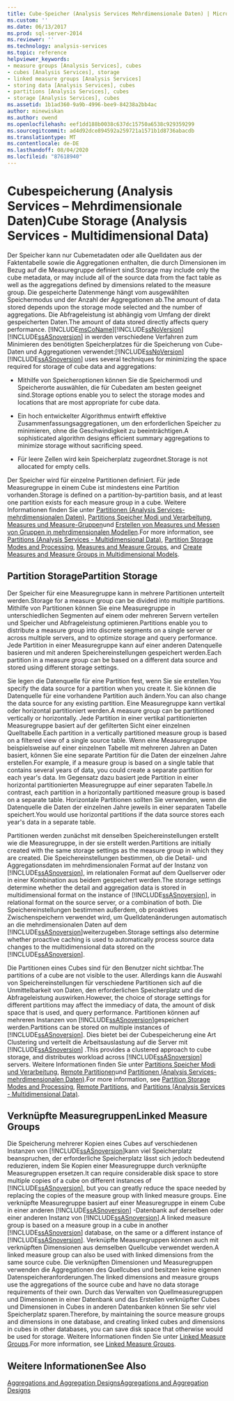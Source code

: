 ```yaml
---
title: Cube-Speicher (Analysis Services Mehrdimensionale Daten) | Microsoft-Dokumentation
ms.custom: ''
ms.date: 06/13/2017
ms.prod: sql-server-2014
ms.reviewer: ''
ms.technology: analysis-services
ms.topic: reference
helpviewer_keywords:
- measure groups [Analysis Services], cubes
- cubes [Analysis Services], storage
- linked measure groups [Analysis Services]
- storing data [Analysis Services], cubes
- partitions [Analysis Services], cubes
- storage [Analysis Services], cubes
ms.assetid: 1b1ad360-9a9b-4996-bee9-84238a2bb4ac
author: minewiskan
ms.author: owend
ms.openlocfilehash: eef1dd188b0038c637dc15750a6538c929359299
ms.sourcegitcommit: ad4d92dce894592a259721a1571b1d8736abacdb
ms.translationtype: MT
ms.contentlocale: de-DE
ms.lasthandoff: 08/04/2020
ms.locfileid: "87618940"
---
```

# <a name="cube-storage-analysis-services---multidimensional-data"></a><span data-ttu-id="69ffb-102">Cubespeicherung (Analysis Services – Mehrdimensionale Daten)</span><span class="sxs-lookup"><span data-stu-id="69ffb-102">Cube Storage (Analysis Services - Multidimensional Data)</span></span>
  <span data-ttu-id="69ffb-103">Der Speicher kann nur Cubemetadaten oder alle Quelldaten aus der Faktentabelle sowie die Aggregationen enthalten, die durch Dimensionen im Bezug auf die Measuregruppe definiert sind.</span><span class="sxs-lookup"><span data-stu-id="69ffb-103">Storage may include only the cube metadata, or may include all of the source data from the fact table as well as the aggregations defined by dimensions related to the measure group.</span></span> <span data-ttu-id="69ffb-104">Die gespeicherte Datenmenge hängt vom ausgewählten Speichermodus und der Anzahl der Aggregationen ab.</span><span class="sxs-lookup"><span data-stu-id="69ffb-104">The amount of data stored depends upon the storage mode selected and the number of aggregations.</span></span> <span data-ttu-id="69ffb-105">Die Abfrageleistung ist abhängig vom Umfang der direkt gespeicherten Daten.</span><span class="sxs-lookup"><span data-stu-id="69ffb-105">The amount of data stored directly affects query performance.</span></span> [!INCLUDE[msCoName](../../includes/msconame-md.md)]<span data-ttu-id="69ffb-106">[!INCLUDE[ssNoVersion](../../includes/ssnoversion-md.md)] [!INCLUDE[ssASnoversion](../../includes/ssasnoversion-md.md)] in werden verschiedene Verfahren zum Minimieren des benötigten Speicherplatzes für die Speicherung von Cube-Daten und Aggregationen verwendet:</span><span class="sxs-lookup"><span data-stu-id="69ffb-106">[!INCLUDE[ssNoVersion](../../includes/ssnoversion-md.md)] [!INCLUDE[ssASnoversion](../../includes/ssasnoversion-md.md)] uses several techniques for minimizing the space required for storage of cube data and aggregations:</span></span>  
  
-   <span data-ttu-id="69ffb-107">Mithilfe von Speicheroptionen können Sie die Speichermodi und Speicherorte auswählen, die für Cubedaten am besten geeignet sind.</span><span class="sxs-lookup"><span data-stu-id="69ffb-107">Storage options enable you to select the storage modes and locations that are most appropriate for cube data.</span></span>  
  
-   <span data-ttu-id="69ffb-108">Ein hoch entwickelter Algorithmus entwirft effektive Zusammenfassungsaggregationen, um den erforderlichen Speicher zu minimieren, ohne die Geschwindigkeit zu beeinträchtigen.</span><span class="sxs-lookup"><span data-stu-id="69ffb-108">A sophisticated algorithm designs efficient summary aggregations to minimize storage without sacrificing speed.</span></span>  
  
-   <span data-ttu-id="69ffb-109">Für leere Zellen wird kein Speicherplatz zugeordnet.</span><span class="sxs-lookup"><span data-stu-id="69ffb-109">Storage is not allocated for empty cells.</span></span>  
  
 <span data-ttu-id="69ffb-110">Der Speicher wird für einzelne Partitionen definiert. Für jede Measuregruppe in einem Cube ist mindestens eine Partition vorhanden.</span><span class="sxs-lookup"><span data-stu-id="69ffb-110">Storage is defined on a partition-by-partition basis, and at least one partition exists for each measure group in a cube.</span></span> <span data-ttu-id="69ffb-111">Weitere Informationen finden Sie unter [Partitionen &#40;Analysis Services-mehrdimensionalen Daten&#41;](partitions-analysis-services-multidimensional-data.md), [Partitions Speicher Modi und Verarbeitung](partitions-partition-storage-modes-and-processing.md), [Measures und Measure-Gruppen](../multidimensional-models/measures-and-measure-groups.md)und [Erstellen von Measures und Messen von Gruppen in mehrdimensionalen Modellen](../multidimensional-models/create-measures-and-measure-groups-in-multidimensional-models.md).</span><span class="sxs-lookup"><span data-stu-id="69ffb-111">For more information, see [Partitions &#40;Analysis Services - Multidimensional Data&#41;](partitions-analysis-services-multidimensional-data.md), [Partition Storage Modes and Processing](partitions-partition-storage-modes-and-processing.md), [Measures and Measure Groups](../multidimensional-models/measures-and-measure-groups.md), and [Create Measures and Measure Groups in Multidimensional Models](../multidimensional-models/create-measures-and-measure-groups-in-multidimensional-models.md).</span></span>  
  
## <a name="partition-storage"></a><span data-ttu-id="69ffb-112">Partition Storage</span><span class="sxs-lookup"><span data-stu-id="69ffb-112">Partition Storage</span></span>  
 <span data-ttu-id="69ffb-113">Der Speicher für eine Measuregruppe kann in mehrere Partitionen unterteilt werden.</span><span class="sxs-lookup"><span data-stu-id="69ffb-113">Storage for a measure group can be divided into multiple partitions.</span></span> <span data-ttu-id="69ffb-114">Mithilfe von Partitionen können Sie eine Measuregruppe in unterschiedlichen Segmenten auf einem oder mehreren Servern verteilen und Speicher und Abfrageleistung optimieren.</span><span class="sxs-lookup"><span data-stu-id="69ffb-114">Partitions enable you to distribute a measure group into discrete segments on a single server or across multiple servers, and to optimize storage and query performance.</span></span> <span data-ttu-id="69ffb-115">Jede Partition in einer Measuregruppe kann auf einer anderen Datenquelle basieren und mit anderen Speichereinstellungen gespeichert werden.</span><span class="sxs-lookup"><span data-stu-id="69ffb-115">Each partition in a measure group can be based on a different data source and stored using different storage settings.</span></span>  
  
 <span data-ttu-id="69ffb-116">Sie legen die Datenquelle für eine Partition fest, wenn Sie sie erstellen.</span><span class="sxs-lookup"><span data-stu-id="69ffb-116">You specify the data source for a partition when you create it.</span></span> <span data-ttu-id="69ffb-117">Sie können die Datenquelle für eine vorhandene Partition auch ändern.</span><span class="sxs-lookup"><span data-stu-id="69ffb-117">You can also change the data source for any existing partition.</span></span> <span data-ttu-id="69ffb-118">Eine Measuregruppe kann vertikal oder horizontal partitioniert werden.</span><span class="sxs-lookup"><span data-stu-id="69ffb-118">A measure group can be partitioned vertically or horizontally.</span></span> <span data-ttu-id="69ffb-119">Jede Partition in einer vertikal partitionierten Measuregruppe basiert auf der gefilterten Sicht einer einzelnen Quelltabelle.</span><span class="sxs-lookup"><span data-stu-id="69ffb-119">Each partition in a vertically partitioned measure group is based on a filtered view of a single source table.</span></span> <span data-ttu-id="69ffb-120">Wenn eine Measuregruppe beispielsweise auf einer einzelnen Tabelle mit mehreren Jahren an Daten basiert, können Sie eine separate Partition für die Daten der einzelnen Jahre erstellen.</span><span class="sxs-lookup"><span data-stu-id="69ffb-120">For example, if a measure group is based on a single table that contains several years of data, you could create a separate partition for each year's data.</span></span> <span data-ttu-id="69ffb-121">Im Gegensatz dazu basiert jede Partition in einer horizontal partitionierten Measuregruppe auf einer separaten Tabelle.</span><span class="sxs-lookup"><span data-stu-id="69ffb-121">In contrast, each partition in a horizontally partitioned measure group is based on a separate table.</span></span> <span data-ttu-id="69ffb-122">Horizontale Partitionen sollten Sie verwenden, wenn die Datenquelle die Daten der einzelnen Jahre jeweils in einer separaten Tabelle speichert.</span><span class="sxs-lookup"><span data-stu-id="69ffb-122">You would use horizontal partitions if the data source stores each year's data in a separate table.</span></span>  
  
 <span data-ttu-id="69ffb-123">Partitionen werden zunächst mit denselben Speichereinstellungen erstellt wie die Measuregruppe, in der sie erstellt werden.</span><span class="sxs-lookup"><span data-stu-id="69ffb-123">Partitions are initially created with the same storage settings as the measure group in which they are created.</span></span> <span data-ttu-id="69ffb-124">Die Speichereinstellungen bestimmen, ob die Detail- und Aggregationsdaten im mehrdimensionalen Format auf der Instanz von [!INCLUDE[ssASnoversion](../../includes/ssasnoversion-md.md)], im relationalen Format auf dem Quellserver oder in einer Kombination aus beidem gespeichert werden.</span><span class="sxs-lookup"><span data-stu-id="69ffb-124">The storage settings determine whether the detail and aggregation data is stored in multidimensional format on the instance of [!INCLUDE[ssASnoversion](../../includes/ssasnoversion-md.md)], in relational format on the source server, or a combination of both.</span></span> <span data-ttu-id="69ffb-125">Die Speichereinstellungen bestimmen außerdem, ob proaktives Zwischenspeichern verwendet wird, um Quelldatenänderungen automatisch an die mehrdimensionalen Daten auf dem [!INCLUDE[ssASnoversion](../../includes/ssasnoversion-md.md)]weiterzugeben.</span><span class="sxs-lookup"><span data-stu-id="69ffb-125">Storage settings also determine whether proactive caching is used to automatically process source data changes to the multidimensional data stored on the [!INCLUDE[ssASnoversion](../../includes/ssasnoversion-md.md)].</span></span>  
  
 <span data-ttu-id="69ffb-126">Die Partitionen eines Cubes sind für den Benutzer nicht sichtbar.</span><span class="sxs-lookup"><span data-stu-id="69ffb-126">The partitions of a cube are not visible to the user.</span></span> <span data-ttu-id="69ffb-127">Allerdings kann die Auswahl von Speichereinstellungen für verschiedene Partitionen sich auf die Unmittelbarkeit von Daten, den erforderlichen Speicherplatz und die Abfrageleistung auswirken.</span><span class="sxs-lookup"><span data-stu-id="69ffb-127">However, the choice of storage settings for different partitions may affect the immediacy of data, the amount of disk space that is used, and query performance.</span></span> <span data-ttu-id="69ffb-128">Partitionen können auf mehreren Instanzen von [!INCLUDE[ssASnoversion](../../includes/ssasnoversion-md.md)]gespeichert werden.</span><span class="sxs-lookup"><span data-stu-id="69ffb-128">Partitions can be stored on multiple instances of [!INCLUDE[ssASnoversion](../../includes/ssasnoversion-md.md)].</span></span> <span data-ttu-id="69ffb-129">Dies bietet bei der Cubespeicherung eine Art Clustering und verteilt die Arbeitsauslastung auf die Server mit [!INCLUDE[ssASnoversion](../../includes/ssasnoversion-md.md)] .</span><span class="sxs-lookup"><span data-stu-id="69ffb-129">This provides a clustered approach to cube storage, and distributes workload across [!INCLUDE[ssASnoversion](../../includes/ssasnoversion-md.md)] servers.</span></span> <span data-ttu-id="69ffb-130">Weitere Informationen finden Sie unter [Partitions Speicher Modi und Verarbeitung](partitions-partition-storage-modes-and-processing.md), [Remote Partitionen](partitions-remote-partitions.md)und [Partitionen &#40;Analysis Services-mehrdimensionalen Daten&#41;](partitions-analysis-services-multidimensional-data.md).</span><span class="sxs-lookup"><span data-stu-id="69ffb-130">For more information, see [Partition Storage Modes and Processing](partitions-partition-storage-modes-and-processing.md), [Remote Partitions](partitions-remote-partitions.md), and [Partitions &#40;Analysis Services - Multidimensional Data&#41;](partitions-analysis-services-multidimensional-data.md).</span></span>  
  
## <a name="linked-measure-groups"></a><span data-ttu-id="69ffb-131">Verknüpfte Measuregruppen</span><span class="sxs-lookup"><span data-stu-id="69ffb-131">Linked Measure Groups</span></span>  
 <span data-ttu-id="69ffb-132">Die Speicherung mehrerer Kopien eines Cubes auf verschiedenen Instanzen von [!INCLUDE[ssASnoversion](../../includes/ssasnoversion-md.md)]kann viel Speicherplatz beanspruchen, der erforderliche Speicherplatz lässt sich jedoch bedeutend reduzieren, indem Sie Kopien einer Measuregruppe durch verknüpfte Measuregruppen ersetzen.</span><span class="sxs-lookup"><span data-stu-id="69ffb-132">It can require considerable disk space to store multiple copies of a cube on different instances of [!INCLUDE[ssASnoversion](../../includes/ssasnoversion-md.md)], but you can greatly reduce the space needed by replacing the copies of the measure group with linked measure groups.</span></span> <span data-ttu-id="69ffb-133">Eine verknüpfte Measuregruppe basiert auf einer Measuregruppe in einem Cube in einer anderen [!INCLUDE[ssASnoversion](../../includes/ssasnoversion-md.md)] -Datenbank auf derselben oder einer anderen Instanz von [!INCLUDE[ssASnoversion](../../includes/ssasnoversion-md.md)].</span><span class="sxs-lookup"><span data-stu-id="69ffb-133">A linked measure group is based on a measure group in a cube in another [!INCLUDE[ssASnoversion](../../includes/ssasnoversion-md.md)] database, on the same or a different instance of [!INCLUDE[ssASnoversion](../../includes/ssasnoversion-md.md)].</span></span> <span data-ttu-id="69ffb-134">Verknüpfte Measuregruppen können auch mit verknüpften Dimensionen aus demselben Quellcube verwendet werden.</span><span class="sxs-lookup"><span data-stu-id="69ffb-134">A linked measure group can also be used with linked dimensions from the same source cube.</span></span> <span data-ttu-id="69ffb-135">Die verknüpften Dimensionen und Measuregruppen verwenden die Aggregationen des Quellcubes und besitzen keine eigenen Datenspeicheranforderungen.</span><span class="sxs-lookup"><span data-stu-id="69ffb-135">The linked dimensions and measure groups use the aggregations of the source cube and have no data storage requirements of their own.</span></span> <span data-ttu-id="69ffb-136">Durch das Verwalten von Quellmeasuregruppen und Dimensionen in einer Datenbank und das Erstellen verknüpfter Cubes und Dimensionen in Cubes in anderen Datenbanken können Sie sehr viel Speicherplatz sparen.</span><span class="sxs-lookup"><span data-stu-id="69ffb-136">Therefore, by maintaining the source measure groups and dimensions in one database, and creating linked cubes and dimensions in cubes in other databases, you can save disk space that otherwise would be used for storage.</span></span> <span data-ttu-id="69ffb-137">Weitere Informationen finden Sie unter [Linked Measure Groups](../multidimensional-models/linked-measure-groups.md).</span><span class="sxs-lookup"><span data-stu-id="69ffb-137">For more information, see [Linked Measure Groups](../multidimensional-models/linked-measure-groups.md).</span></span>  
  
## <a name="see-also"></a><span data-ttu-id="69ffb-138">Weitere Informationen</span><span class="sxs-lookup"><span data-stu-id="69ffb-138">See Also</span></span>  
 [<span data-ttu-id="69ffb-139">Aggregations and Aggregation Designs</span><span class="sxs-lookup"><span data-stu-id="69ffb-139">Aggregations and Aggregation Designs</span></span>](aggregations-and-aggregation-designs.md)  
  
  
